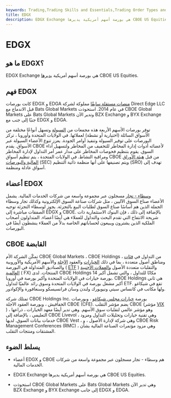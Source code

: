 ```yaml
---
keywords: Trading,Trading Skills and Essentials,Trading Order Types and Processes,Trading Skills,Trading Orders
title: EDGX
description: EDGX Exchange هي بورصة أسهم أمريكية يديرها CBOE US Equities.
---
```


# EDGX
## ما هو EDGX؟

EDGX Exchange هي بورصة أسهم أمريكية [يديرها](/exchange) CBOE US Equities.

## فهم EDGX

كانت بورصات EDGX و EDGA [منصات مستقلة سابقًا](/trading-platform) مملوكة لشركة Direct Edge LLC قبل الاندماج مع Bats Global Markets في عام 2014. استحوذت CBOE Global Markets على Bats Global Markets وتدير الآن BZX Exchange و BYX Exchange جنبًا إلى جنب مع EDGX و EDGA.

توفر بورصات الأسهم الأربعة هذه مجمعات من [السيولة](/liquidity) وتسهل أنواعًا مختلفة من الأسواق السائلة (اختيارية أو نشطة) لعملائها. في الولايات المتحدة وأوروبا ، تركز البورصات على توفير السيولة وتنفيذ أوامر الجودة. يعزز تنوع الأعضاء السيولة عبر الأسواق. يقدم CBOE لأعضائه أدوات إدارة المخاطر للتخفيف من المخاطر ولتسهيل أداء السوق. يقوم بتنظيم فحوصات المخاطر على مدار عمر أمر التداول لإدارة المخاطر ومراقبة النشاط. في الولايات المتحدة ، يتم تنظيم أسواق CBOE من قبل [هيئة الأوراق المالية والبورصات](/sec) (SEC) ويتم تصنيفها على أنها منظمة ذاتية التنظيم (SRO) تهدف إلى أسواق عادلة ومنظمة.

## أعضاء EDGX

[وسطاء - تجار](/broker-dealer) مسجلون عبر مجموعة واسعة من شركات الخدمات المالية. يشمل الأعضاء صناع السوق الآليين ، مثل شركات صناعة السوق الإلكترونية وكذلك تجار وسطاء الجملة الذين هم أساسًا صناع السوق لطلبات البيع بالتجزئة. يجوز لوسطاء التجزئة توجيه الصفقات مباشرة إلى EDGX و CBOE. بالإضافة إلى ذلك ، فإن البنوك الاستثمارية ذات شريحة الانتفاخ التي تقدم البحث والتداول للعملاء هي أيضًا أعضاء. المتداولون أصحاب الملكية الذين يشترون ويبيعون لحساباتهم الخاصة بدلاً من العملاء ينشطون أيضًا في البورصات.

## CBOE القابضة

تمكّن الشركة الأم CBOE Global Markets ، CBOE Holdings ، من التداول في [فئات](/assetclasses) ومناطق أصول متعددة ، بما في ذلك [الخيارات](/option) والعقود [الآجلة](/futures) والأسهم الأمريكية والأوروبية والصناديق المتداولة في البورصة ( [ETF](/etf) ) والتقلبات متعددة الأصول [والعملات الأجنبية العالمية](/foreign-exchange) ( FX) المنتجات. لدى CBOE Holdings 14 مكانًا للتداول ، والتي تشمل أكبر بورصة خيارات في الولايات المتحدة وأكبر بورصة في أوروبا. CBOE Holdings هي ثاني أكبر مشغل بورصة في الولايات المتحدة وسوق رائد عالميًا لتداول ETF. تقع في شيكاغو ولها مكاتب في كانساس سيتي ونيويورك ولندن وسان فرانسيسكو وسنغافورة والإكوادور.

تمتلك شركة CBOE Holdings Inc. بورصة [خيارات مجلس شيكاغو](/cboe) ، وبورصات الخفافيش ، وبورصة العقود الآجلة CBOE (CFE). يضم مؤشر التقلب CBOE (مؤشر [VIX](/vix) ) ، وهو مؤشر عالمي لتقلبات سوق الأسهم. وهي تدير أيضًا معهد الخيارات ، ذراعها التعليمي ، بالإضافة إلى CBOE Livevol ، وهي تقنية خيارات وتحليلات التداول ومزود خدمات بيانات السوق. لديها CBOE Vest ، وهي شركة لإدارة الأصول ، و CBOE Risk Management Conferences (RMC) ، وهي مزود مؤتمرات الصناعة المالية بشأن المشتقات ومنتجات التقلب.

## يسلط الضوء

- أعضاء EDGX و CBOE هم وسطاء - تجار مسجلون عبر مجموعة واسعة من شركات الخدمات المالية.

- EDGX Exchange هي بورصة أسهم أمريكية يديرها CBOE US Equities.

- استحوذت CBOE Global Markets على Bats Global Markets وهي تدير الآن BZX Exchange و BYX Exchange إلى جانب EDGX و EDGA.

